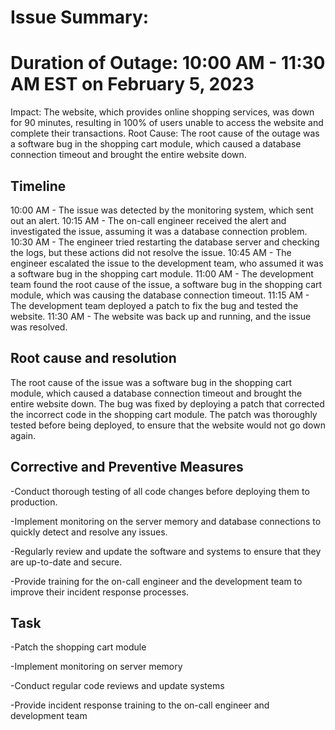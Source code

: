 
# Issue Summary:
# Duration of Outage: 10:00 AM - 11:30 AM EST on February 5, 2023
Impact: The website, which provides online shopping services, was down for 90 minutes, resulting in 100% of users unable to access the website and complete their transactions.
Root Cause: The root cause of the outage was a software bug in the shopping cart module, which caused a database connection timeout and brought the entire website down.

## Timeline
10:00 AM - The issue was detected by the monitoring system, which sent out an alert.
10:15 AM - The on-call engineer received the alert and investigated the issue, assuming it was a database connection problem.
10:30 AM - The engineer tried restarting the database server and checking the logs, but these actions did not resolve the issue.
10:45 AM - The engineer escalated the issue to the development team, who assumed it was a software bug in the shopping cart module.
11:00 AM - The development team found the root cause of the issue, a software bug in the shopping cart module, which was causing the database connection timeout.
11:15 AM - The development team deployed a patch to fix the bug and tested the website.
11:30 AM - The website was back up and running, and the issue was resolved.

## Root cause and resolution
The root cause of the issue was a software bug in the shopping cart module, which caused a database connection timeout and brought the entire website down. The bug was fixed by deploying a patch that corrected the incorrect code in the shopping cart module. The patch was thoroughly tested before being deployed, to ensure that the website would not go down again.

## Corrective and Preventive Measures
<p>-Conduct thorough testing of all code changes before deploying them to production.</p>
<p>-Implement monitoring on the server memory and database connections to quickly detect and resolve any issues.</p>
<p>-Regularly review and update the software and systems to ensure that they are up-to-date and secure.</P>
<p>-Provide training for the on-call engineer and the development team to improve their incident response processes.</p>

## Task
<p>-Patch the shopping cart module</p>
<p>-Implement monitoring on server memory</p>
<p>-Conduct regular code reviews and update systems</p>
<p>-Provide incident response training to the on-call engineer and development team</p>
